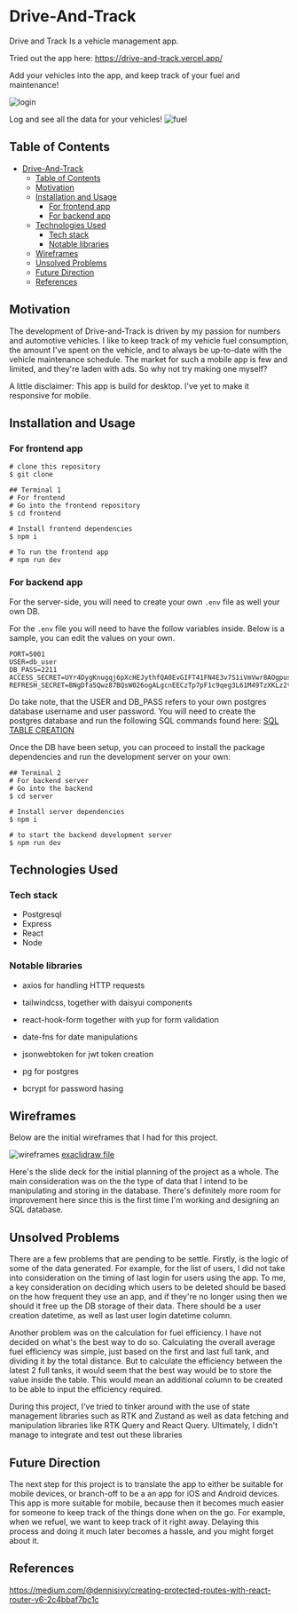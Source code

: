 # Drive-And-Track

Drive and Track Is a vehicle management app.

Tried out the app here: https://drive-and-track.vercel.app/

Add your vehicles into the app, and keep track of your fuel and maintenance!

![login](screenshots/Garage.png)

Log and see all the data for your vehicles!
![fuel](screenshots/Fuel.png)

## Table of Contents

- [Drive-And-Track](#drive-and-track)
  - [Table of Contents](#table-of-contents)
  - [Motivation](#motivation)
  - [Installation and Usage](#installation-and-usage)
    - [For frontend app](#for-frontend-app)
    - [For backend app](#for-backend-app)
  - [Technologies Used](#technologies-used)
    - [Tech stack](#tech-stack)
    - [Notable libraries](#notable-libraries)
  - [Wireframes](#wireframes)
  - [Unsolved Problems](#unsolved-problems)
  - [Future Direction](#future-direction)
  - [References](#references)

## Motivation

The development of Drive-and-Track is driven by my passion for numbers and automotive vehicles. I like to keep track of my vehicle fuel consumption, the amount I've spent on the vehicle, and to always be up-to-date with the vehicle maintenance schedule. The market for such a mobile app is few and limited, and they're laden with ads. So why not try making one myself?

A little disclaimer: This app is build for desktop. I've yet to make it responsive for mobile.

## Installation and Usage

### For frontend app

```t
# clone this repository
$ git clone

## Terminal 1
# For frontend
# Go into the frontend repository
$ cd frontend

# Install frontend dependencies
$ npm i

# To run the frontend app
# npm run dev

```

### For backend app

For the server-side, you will need to create your own `.env` file as well your own DB.

For the `.env` file you will need to have the follow variables inside. Below is a sample, you can edit the values on your own.

```t
PORT=5001
USER=db_user
DB_PASS=2211
ACCESS_SECRET=UYr4DygKnugqj6pXcHEJythfQA0EvGIFT41FN4E3v7S1iVmVwr8AOgpusNfA7BojJ0KgommIoYwK65PaWe5VYIl1vdrSEu2rSJf2
REFRESH_SECRET=BNgDfa5Qwz87BQsW026ogALgcnEECzTp7pF1c9qeg3L61M49TzXKLz2tkVGkkkqVvAepdFUrMLW3CIneUOXJWR3dW0WEy1o1yEUb

```

Do take note, that the USER and DB_PASS refers to your own postgres database username and user password. You will need to create the postgres database and run the following SQL commands found here:
[SQL TABLE CREATION](server/sqlCreateCommands.sql)

Once the DB have been setup, you can proceed to install the package dependencies and run the development server on your own:

```t
## Terminal 2
# For backend server
# Go into the backend
$ cd server

# Install server dependencies
$ npm i

# to start the backend development server
$ npm run dev

```

## Technologies Used

### Tech stack

- Postgresql
- Express
- React
- Node

### Notable libraries

- axios for handling HTTP requests
- tailwindcss, together with daisyui components
- react-hook-form together with yup for form validation
- date-fns for date manipulations

- jsonwebtoken for jwt token creation
- pg for postgres
- bcrypt for password hasing

## Wireframes

Below are the initial wireframes that I had for this project.

![wireframes](/screenshots/wireframe.png)
[exaclidraw file](https://excalidraw.com/#json=bJG5vwbVfCqLmI0HpS_gE,mNiGo-izi331m7_ArGZ9Fg)

Here's the slide deck for the initial planning of the project as a whole. The main consideration was on the the type of data that I intend to be manipulating and storing in the database. There's definitely more room for improvement here since this is the first time I'm working and designing an SQL database.

## Unsolved Problems

There are a few problems that are pending to be settle. Firstly, is the logic of some of the data generated. For example, for the list of users, I did not take into consideration on the timing of last login for users using the app. To me, a key consideration on deciding which users to be deleted should be based on the how frequent they use an app, and if they're no longer using then we should it free up the DB storage of their data. There should be a user creation datetime, as well as last user login datetime column.

Another problem was on the calculation for fuel efficiency. I have not decided on what's the best way to do so. Calculating the overall average fuel efficiency was simple, just based on the first and last full tank, and dividing it by the total distance. But to calculate the efficiency between the latest 2 full tanks, it would seem that the best way would be to store the value inside the table. This would mean an additional column to be created to be able to input the efficiency required.

During this project, I've tried to tinker around with the use of state management libraries such as RTK and Zustand as well as data fetching and manipulation libraries like RTK Query and React Query. Ultimately, I didn't manage to integrate and test out these libraries

## Future Direction

The next step for this project is to translate the app to either be suitable for mobile devices, or branch-off to be a an app for iOS and Android devices. This app is more suitable for mobile, because then it becomes much easier for someone to keep track of the things done when on the go. For example, when we refuel, we want to keep track of it right away. Delaying this process and doing it much later becomes a hassle, and you might forget about it.

## References

https://medium.com/@dennisivy/creating-protected-routes-with-react-router-v6-2c4bbaf7bc1c
